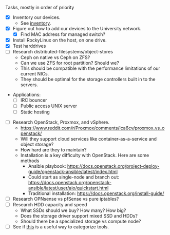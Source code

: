 Tasks, mostly in order of priority

- [x] Inventory our devices.
  - See [inventory](https://docs.google.com/spreadsheets/d/1Mex7f6qN9uSypg3oOCucHvvdE0HO6KnUJdlAhtJ2QbY).
- [x] Figure out how to add our devices to the University network.
  - [x] Find MAC address for managed switch?
- [x] Install RockyLinux on the host, on one drive.
- [x] Test harddrives
- [ ] Research distributed-filesystems/object-stores
  - Ceph on native vs Ceph on ZFS?
  - Can we use ZFS for root partition? Should we?
  - This should be compatible with the performance limitations of our current NICs.
  - They should be optimal for the storage controllers built in to the servers.
- Applications:
  - [ ] IRC bouncer
  - [ ] Public access UNIX server
  - [ ] Static hosting
- [ ] Research OpenStack, Proxmox, and vSphere.
  - <https://www.reddit.com/r/Proxmox/comments/lca6cv/proxmox_vs_openstack/>
  - Will they support cloud services like container-as-a-service and object storage?
  - How hard are they to maintain?
  - Installation is a key difficulty with OpenStack. Here are some methods
    - Ansible playbook: https://docs.openstack.org/project-deploy-guide/openstack-ansible/latest/index.html
	- Could start as single-node and branch out: https://docs.openstack.org/openstack-ansible/latest/user/aio/quickstart.html
    - Traditional installation: https://docs.openstack.org/install-guide/
- [ ] Research OPNsense vs pfSense vs pure iptables?
- [ ] Research HDD capacity and speed
  - What SSDs should we buy? How many? How big?
  - Does the storage driver support mixed SSD and HDDs?
  - Should there be a specialized storage vs compute node?
- [ ] See if [this](https://landscape.cncf.io) is a useful way to categorize tools.

